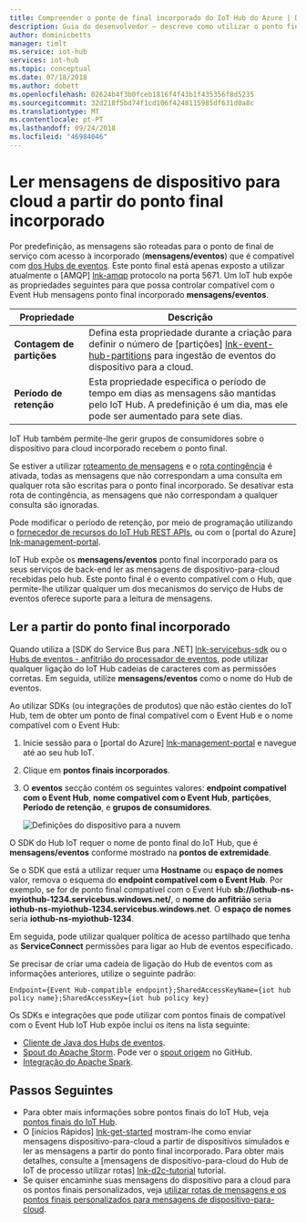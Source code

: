 ```yaml
---
title: Compreender o ponto de final incorporado do IoT Hub do Azure | Documentos da Microsoft
description: Guia do desenvolvedor – descreve como utilizar o ponto final compatível com o Event Hub incorporado, para ler mensagens do dispositivo para a cloud.
author: dominicbetts
manager: timlt
ms.service: iot-hub
services: iot-hub
ms.topic: conceptual
ms.date: 07/18/2018
ms.author: dobett
ms.openlocfilehash: 02624b4f3b0fceb1816f4f43b1f435356f8d5235
ms.sourcegitcommit: 32d218f5bd74f1cd106f4248115985df631d0a8c
ms.translationtype: MT
ms.contentlocale: pt-PT
ms.lasthandoff: 09/24/2018
ms.locfileid: "46984046"
---
```

# <a name="read-device-to-cloud-messages-from-the-built-in-endpoint"></a>Ler mensagens de dispositivo para cloud a partir do ponto final incorporado

Por predefinição, as mensagens são roteadas para o ponto de final de serviço com acesso à incorporado (**mensagens/eventos**) que é compatível com [dos Hubs de eventos][lnk-event-hubs]. Este ponto final está apenas exposto a utilizar atualmente o [AMQP] [ lnk-amqp] protocolo na porta 5671. Um IoT hub expõe as propriedades seguintes para que possa controlar compatível com o Event Hub mensagens ponto final incorporado **mensagens/eventos**.

| Propriedade            | Descrição |
| ------------------- | ----------- |
| **Contagem de partições** | Defina esta propriedade durante a criação para definir o número de [partições] [ lnk-event-hub-partitions] para ingestão de eventos do dispositivo para a cloud. |
| **Período de retenção**  | Esta propriedade especifica o período de tempo em dias as mensagens são mantidas pelo IoT Hub. A predefinição é um dia, mas ele pode ser aumentado para sete dias. |

IoT Hub também permite-lhe gerir grupos de consumidores sobre o dispositivo para cloud incorporado recebem o ponto final.

Se estiver a utilizar [roteamento de mensagens](iot-hub-devguide-messages-d2c.md) e o [rota contingência](iot-hub-devguide-messages-d2c.md#fallback-route) é ativada, todas as mensagens que não correspondam a uma consulta em qualquer rota são escritas para o ponto final incorporado. Se desativar esta rota de contingência, as mensagens que não correspondam a qualquer consulta são ignoradas.

Pode modificar o período de retenção, por meio de programação utilizando o [fornecedor de recursos do IoT Hub REST APIs][lnk-resource-provider-apis], ou com o [portal do Azure] [ lnk-management-portal].

IoT Hub expõe os **mensagens/eventos** ponto final incorporado para os seus serviços de back-end ler as mensagens de dispositivo-para-cloud recebidas pelo hub. Este ponto final é o evento compatível com o Hub, que permite-lhe utilizar qualquer um dos mecanismos do serviço de Hubs de eventos oferece suporte para a leitura de mensagens.

## <a name="read-from-the-built-in-endpoint"></a>Ler a partir do ponto final incorporado

Quando utiliza a [SDK do Service Bus para .NET] [ lnk-servicebus-sdk] ou o [Hubs de eventos - anfitrião do processador de eventos][lnk-eventprocessorhost], pode utilizar qualquer ligação do IoT Hub cadeias de caracteres com as permissões corretas. Em seguida, utilize **mensagens/eventos** como o nome do Hub de eventos.

Ao utilizar SDKs (ou integrações de produtos) que não estão cientes do IoT Hub, tem de obter um ponto de final compatível com o Event Hub e o nome compatível com o Event Hub:

1. Inicie sessão para o [portal do Azure] [ lnk-management-portal] e navegue até ao seu hub IoT.
1. Clique em **pontos finais incorporados**.
1. O **eventos** secção contém os seguintes valores: **endpoint compatível com o Event Hub**, **nome compatível com o Event Hub**, **partições**, **Período de retenção**, e **grupos de consumidores**.

    ![Definições do dispositivo para a nuvem][img-eventhubcompatible]

O SDK do Hub IoT requer o nome de ponto final do IoT Hub, que é **mensagens/eventos** conforme mostrado na **pontos de extremidade**.

Se o SDK que está a utilizar requer uma **Hostname** ou **espaço de nomes** valor, remova o esquema do **endpoint compatível com o Event Hub**. Por exemplo, se for de ponto final compatível com o Event Hub **sb://iothub-ns-myiothub-1234.servicebus.windows.net/**, o **nome do anfitrião** seria  **iothub-ns-myiothub-1234.servicebus.windows.net**. O **espaço de nomes** seria **iothub-ns-myiothub-1234**.

Em seguida, pode utilizar qualquer política de acesso partilhado que tenha as **ServiceConnect** permissões para ligar ao Hub de eventos especificado.

Se precisar de criar uma cadeia de ligação do Hub de eventos com as informações anteriores, utilize o seguinte padrão:

`Endpoint={Event Hub-compatible endpoint};SharedAccessKeyName={iot hub policy name};SharedAccessKey={iot hub policy key}`

Os SDKs e integrações que pode utilizar com pontos finais de compatível com o Event Hub IoT Hub expõe inclui os itens na lista seguinte:

* [Cliente de Java dos Hubs de eventos](https://github.com/Azure/azure-event-hubs-java).
* [Spout do Apache Storm](../hdinsight/storm/apache-storm-develop-csharp-event-hub-topology.md). Pode ver o [spout origem](https://github.com/apache/storm/tree/master/external/storm-eventhubs) no GitHub.
* [Integração do Apache Spark](../hdinsight/spark/apache-spark-eventhub-streaming.md).

## <a name="next-steps"></a>Passos Seguintes

* Para obter mais informações sobre pontos finais do IoT Hub, veja [pontos finais do IoT Hub][lnk-endpoints].
* O [inícios Rápidos] [ lnk-get-started] mostram-lhe como enviar mensagens dispositivo-para-cloud a partir de dispositivos simulados e ler as mensagens a partir do ponto final incorporado. Para obter mais detalhes, consulte a [mensagens de dispositivo-para-cloud do Hub de IoT de processo utilizar rotas] [ lnk-d2c-tutorial] tutorial.
* Se quiser encaminhe suas mensagens do dispositivo para a cloud para os pontos finais personalizados, veja [utilizar rotas de mensagens e os pontos finais personalizados para mensagens de dispositivo-para-cloud][lnk-custom].

[img-eventhubcompatible]: ./media/iot-hub-devguide-messages-read-builtin/eventhubcompatible.png

[lnk-custom]: iot-hub-devguide-messages-read-custom.md
[lnk-get-started]: quickstart-send-telemetry-node.md
[lnk-endpoints]: iot-hub-devguide-endpoints.md
[lnk-resource-provider-apis]: https://docs.microsoft.com/rest/api/iothub/iothubresource
[lnk-event-hubs]: http://azure.microsoft.com/documentation/services/event-hubs/
[lnk-management-portal]: https://portal.azure.com
[lnk-d2c-tutorial]: tutorial-routing.md
[lnk-event-hub-partitions]: ../event-hubs/event-hubs-features.md#partitions
[lnk-servicebus-sdk]: https://www.nuget.org/packages/WindowsAzure.ServiceBus
[lnk-eventprocessorhost]: https://docs.microsoft.com/azure/event-hubs/event-hubs-dotnet-standard-getstarted-receive-eph
[lnk-amqp]: https://www.amqp.org/
